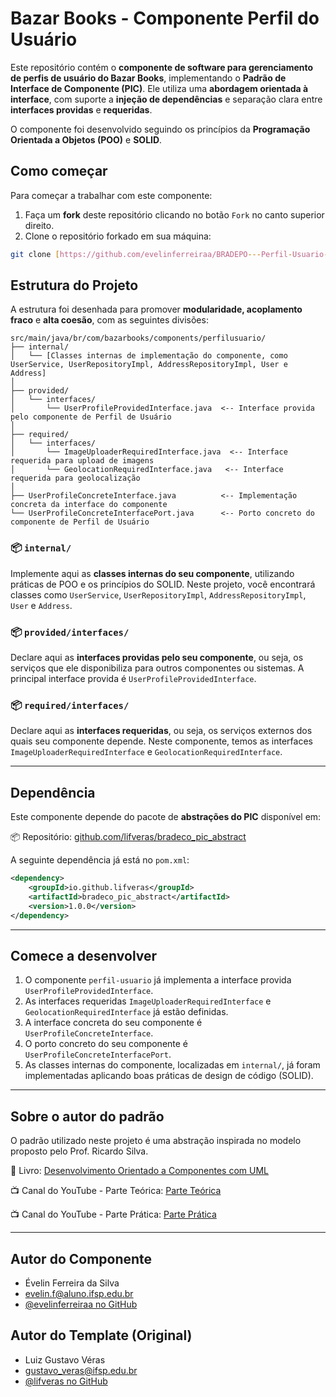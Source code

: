 # Bazar Books - Componente Perfil do Usuário

Este repositório contém o **componente de software para gerenciamento de perfis de usuário do Bazar Books**, implementando o **Padrão de Interface de Componente (PIC)**. Ele utiliza uma **abordagem orientada à interface**, com suporte a **injeção de dependências** e separação clara entre **interfaces providas** e **requeridas**.

O componente foi desenvolvido seguindo os princípios da **Programação Orientada a Objetos (POO)** e **SOLID**.

## Como começar

Para começar a trabalhar com este componente:

1. Faça um **fork** deste repositório clicando no botão `Fork` no canto superior direito.
2. Clone o repositório forkado em sua máquina:

```bash
git clone [https://github.com/evelinferreiraa/BRADEPO---Perfil-Usuario-Component.git](https://github.com/evelinferreiraa/BRADEPO-perfil-usuario-component)
````

## Estrutura do Projeto

A estrutura foi desenhada para promover **modularidade, acoplamento fraco** e **alta coesão**, com as seguintes divisões:

```
src/main/java/br/com/bazarbooks/components/perfilusuario/
├── internal/
│   └── [Classes internas de implementação do componente, como UserService, UserRepositoryImpl, AddressRepositoryImpl, User e Address]
│
├── provided/
│   └── interfaces/
│       └── UserProfileProvidedInterface.java  <-- Interface provida pelo componente de Perfil de Usuário
│
├── required/
│   └── interfaces/
│       └── ImageUploaderRequiredInterface.java  <-- Interface requerida para upload de imagens
│       └── GeolocationRequiredInterface.java   <-- Interface requerida para geolocalização
│
├── UserProfileConcreteInterface.java          <-- Implementação concreta da interface do componente
└── UserProfileConcreteInterfacePort.java      <-- Porto concreto do componente de Perfil de Usuário

```

### 📦 `internal/`

Implemente aqui as **classes internas do seu componente**, utilizando práticas de POO e os princípios do SOLID. Neste projeto, você encontrará classes como `UserService`, `UserRepositoryImpl`, `AddressRepositoryImpl`, `User` e `Address`.

### 📦 `provided/interfaces/`

Declare aqui as **interfaces providas pelo seu componente**, ou seja, os serviços que ele disponibiliza para outros componentes ou sistemas. A principal interface provida é `UserProfileProvidedInterface`.

### 📦 `required/interfaces/`

Declare aqui as **interfaces requeridas**, ou seja, os serviços externos dos quais seu componente depende. Neste componente, temos as interfaces `ImageUploaderRequiredInterface` e `GeolocationRequiredInterface`.

-----

## Dependência

Este componente depende do pacote de **abstrações do PIC** disponível em:

📦 Repositório: [github.com/lifveras/bradeco\_pic\_abstract](https://github.com/lifveras/bradeco_pic_abstract)

A seguinte dependência já está no `pom.xml`:

```xml
<dependency>
    <groupId>io.github.lifveras</groupId>
    <artifactId>bradeco_pic_abstract</artifactId>
    <version>1.0.0</version>
</dependency>
```

-----

## Comece a desenvolver

1.  O componente `perfil-usuario` já implementa a interface provida `UserProfileProvidedInterface`.
2.  As interfaces requeridas `ImageUploaderRequiredInterface` e `GeolocationRequiredInterface` já estão definidas.
3.  A interface concreta do seu componente é `UserProfileConcreteInterface`.
4.  O porto concreto do seu componente é `UserProfileConcreteInterfacePort`.
5.  As classes internas do componente, localizadas em `internal/`, já foram implementadas aplicando boas práticas de design de código (SOLID).

-----

## Sobre o autor do padrão

O padrão utilizado neste projeto é uma abstração inspirada no modelo proposto pelo Prof. Ricardo Silva.

📘 Livro: [Desenvolvimento Orientado a Componentes com UML](https://www.amazon.com.br/Desenvolvimento-orientado-componentes-com-UML-ebook/dp/B07DYDSMCZ/ref=sr_1_1)

📺 Canal do YouTube - Parte Teórica: [Parte Teórica](https://www.youtube.com/watch?v=0BmWe7d17NU&list=PLQb3t1uw-rpFIPbyWZCfOc9CTN5chPa0d)

📺 Canal do YouTube - Parte Prática: [Parte Prática](https://www.youtube.com/watch?v=4mnZnNAYHKc&list=PLQb3t1uw-rpHXs0N674qsdYB_Dlgoriy3)

-----

## Autor do Componente

  * Évelin Ferreira da Silva
  * [evelin.f@aluno.ifsp.edu.br](mailto:evelin.f@aluno.ifsp.edu.br)
  * [@evelinferreiraa no GitHub](https://www.google.com/search?q=https://github.com/evelinferreiraa)

## Autor do Template (Original)

  * Luiz Gustavo Véras
  * [gustavo\_veras@ifsp.edu.br](mailto:gustavo_veras@ifsp.edu.br)
  * [@lifveras no GitHub](https://github.com/lifveras)
